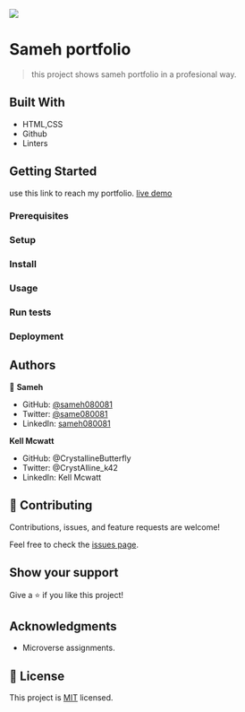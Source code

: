 ![](https://img.shields.io/badge/Microverse-blueviolet)

# Sameh portfolio

> this project shows sameh portfolio in a profesional way.

## Built With

- HTML,CSS
- Github
- Linters

## Getting Started

use this link to reach my portfolio.
[live demo](https://sameh080081.github.io/Myportfolio/)

### Prerequisites

### Setup

### Install

### Usage

### Run tests

### Deployment

## Authors

👤 **Sameh**

- GitHub: [@sameh080081](https://github.com/sameh080081)
- Twitter: [@same080081](https://twitter.com/sameh080081)
- LinkedIn: [sameh080081](https://linkedin.com/in/sameh080081)

**Kell Mcwatt**

- GitHub: @CrystallineButterfly
- Twitter: @CrystAlline_k42
- LinkedIn: Kell Mcwatt

## 🤝 Contributing

Contributions, issues, and feature requests are welcome!

Feel free to check the [issues page](../../issues/).

## Show your support

Give a ⭐️ if you like this project!

## Acknowledgments

- Microverse assignments.

## 📝 License

This project is [MIT](./MIT.md) licensed.
